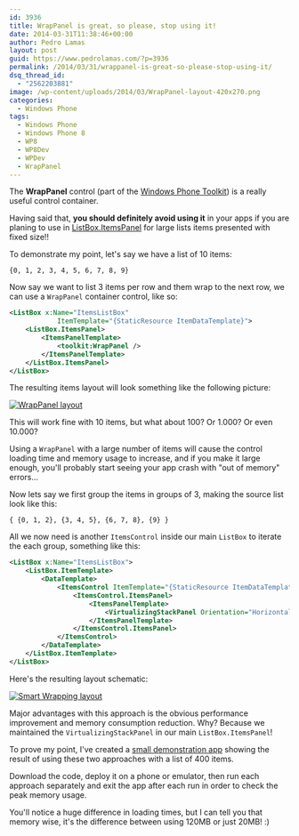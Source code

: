 ```yaml
---
id: 3936
title: WrapPanel is great, so please, stop using it!
date: 2014-03-31T11:38:46+00:00
author: Pedro Lamas
layout: post
guid: https://www.pedrolamas.com/?p=3936
permalink: /2014/03/31/wrappanel-is-great-so-please-stop-using-it/
dsq_thread_id:
  - "2562203881"
image: /wp-content/uploads/2014/03/WrapPanel-layout-420x270.png
categories:
  - Windows Phone
tags:
  - Windows Phone
  - Windows Phone 8
  - WP8
  - WP8Dev
  - WPDev
  - WrapPanel
---
```

The **WrapPanel** control (part of the [Windows Phone Toolkit](http://phone.codeplex.com)) is a really useful control container.

Having said that, **you should definitely avoid using it** in your apps if you are planing to use in [ListBox.ItemsPanel](http://msdn.microsoft.com/en-us/library/windowsphone/develop/system.windows.controls.itemscontrol.itemspanel%28v=vs.105%29.aspx) for large lists items presented with fixed size!!

To demonstrate my point, let's say we have a list of 10 items:

```text
{0, 1, 2, 3, 4, 5, 6, 7, 8, 9}
```

Now say we want to list 3 items per row and them wrap to the next row, we can use a `WrapPanel` container control, like so:

```xml
<ListBox x:Name="ItemsListBox"
            ItemTemplate="{StaticResource ItemDataTemplate}">
    <ListBox.ItemsPanel>
        <ItemsPanelTemplate>
            <toolkit:WrapPanel />
        </ItemsPanelTemplate>
    </ListBox.ItemsPanel>
</ListBox>
```

The resulting items layout will look something like the following picture:

[![WrapPanel layout](/wp-content/uploads/2014/03/WrapPanel-layout-252x300.png)](/wp-content/uploads/2014/03/WrapPanel-layout.png)

This will work fine with 10 items, but what about 100? Or 1.000? Or even 10.000?

Using a `WrapPanel` with a large number of items will cause the control loading time and memory usage to increase, and if you make it large enough, you'll probably start seeing your app crash with "out of memory" errors...

Now lets say we first group the items in groups of 3, making the source list look like this:

```text
{ {0, 1, 2}, {3, 4, 5}, {6, 7, 8}, {9} }
```

All we now need is another `ItemsControl` inside our main `ListBox` to iterate the each group, something like this:

```xml
<ListBox x:Name="ItemsListBox">
    <ListBox.ItemTemplate>
        <DataTemplate>
            <ItemsControl ItemTemplate="{StaticResource ItemDataTemplate}" ItemsSource="{Binding}">
                <ItemsControl.ItemsPanel>
                    <ItemsPanelTemplate>
                        <VirtualizingStackPanel Orientation="Horizontal" />
                    </ItemsPanelTemplate>
                </ItemsControl.ItemsPanel>
            </ItemsControl>
        </DataTemplate>
    </ListBox.ItemTemplate>
</ListBox>
```

Here's the resulting layout schematic:

[![Smart Wrapping layout](/wp-content/uploads/2014/03/Smart-Wrapping-layout-252x300.png)](/wp-content/uploads/2014/03/Smart-Wrapping-layout.png)

Major advantages with this approach is the obvious performance improvement and memory consumption reduction. Why? Because we maintained the `VirtualizingStackPanel` in our main `ListBox.ItemsPanel`!

To prove my point, I've created a [small demonstration app](wp-content/uploads/downloads/2014/03/PedroLamas.SmartWrapListDemo.zip) showing the result of using these two approaches with a list of 400 items.

Download the code, deploy it on a phone or emulator, then run each approach separately and exit the app after each run in order to check the peak memory usage.

You'll notice a huge difference in loading times, but I can tell you that memory wise, it's the difference between using 120MB or just 20MB! :)
